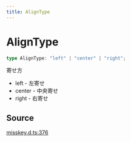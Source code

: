 ```yaml
---
title: AlignType
---
```


# AlignType

```ts
type AlignType: "left" | "center" | "right";
```

寄せ方
- left - 左寄せ
- center - 中央寄せ
- right - 右寄せ

## Source

[misskey.d.ts:376](https://github.com/slofp/aitslib/blob/a951a81256505be593b745decf74b16c08c3727f/src/misskey.d.ts#L376)
